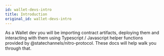 ```yaml
---
id: wallet-devs-intro
title: Introduction
original_id: wallet-devs-intro
---
```


As a Wallet dev you will be importing contract artifacts, deploying them and interacting with them using Typescript / Javascript helper functions provided by @statechannels/nitro-protocol. These docs will help walk you through that.
